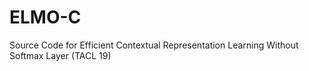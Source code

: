 # ELMO-C
Source Code for Efficient Contextual Representation Learning Without Softmax Layer (TACL 19)
